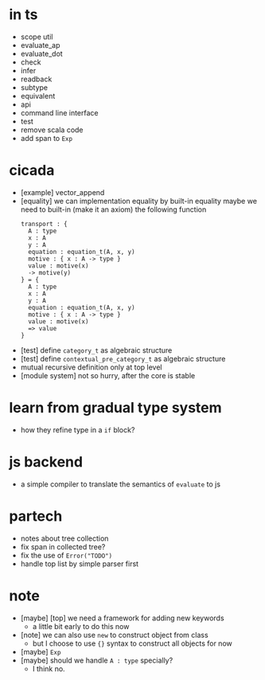 # in ts
- scope util
- evaluate_ap
- evaluate_dot
- check
- infer
- readback
- subtype
- equivalent
- api
- command line interface
- test
- remove scala code
- add span to `Exp`
# cicada
- [example] vector_append
- [equality] we can implementation equality by built-in equality
  maybe we need to built-in (make it an axiom) the following function
  ``` cicada
  transport : {
    A : type
    x : A
    y : A
    equation : equation_t(A, x, y)
    motive : { x : A -> type }
    value : motive(x)
    -> motive(y)
  } = {
    A : type
    x : A
    y : A
    equation : equation_t(A, x, y)
    motive : { x : A -> type }
    value : motive(x)
    => value
  }
  ```
- [test] define `category_t` as algebraic structure
- [test] define  `contextual_pre_category_t` as algebraic structure
- mutual recursive definition only at top level
- [module system] not so hurry, after the core is stable
# learn from gradual type system
- how they refine type in a `if` block?
# js backend
- a simple compiler to translate the semantics of `evaluate` to js
# partech
- notes about tree collection
- fix span in collected tree?
- fix the use of `Error("TODO")`
- handle top list by simple parser first
# note
- [maybe] [top] we need a framework for adding new keywords
  - a little bit early to do this now
- [note] we can also use `new` to construct object from class
  - but I choose to use `{}` syntax to construct all objects for now
- [maybe] `Exp`
- [maybe] should we handle `A : type` specially?
  - I think no.
